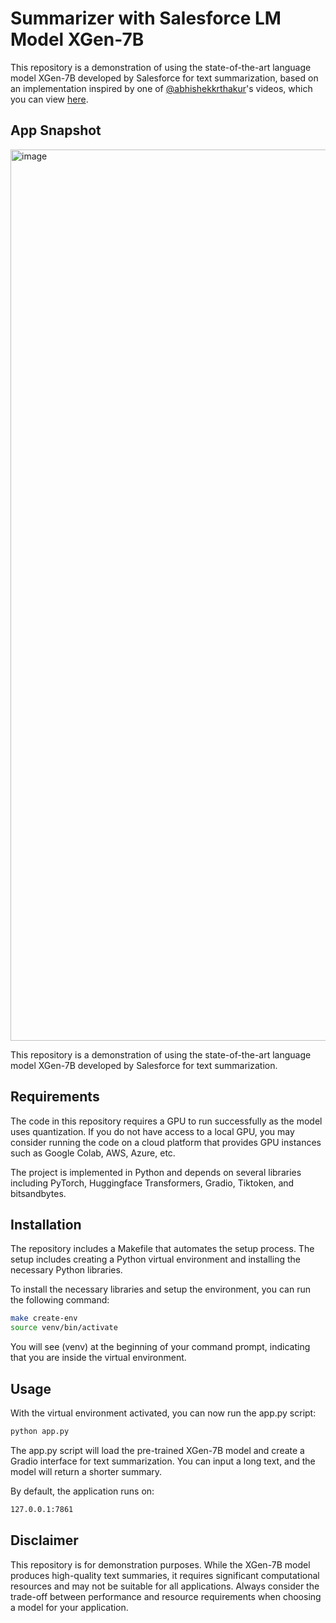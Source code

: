 # Summarizer with Salesforce LM Model XGen-7B
This repository is a demonstration of using the state-of-the-art language model XGen-7B developed by Salesforce for text summarization, based on an implementation inspired by one of [@abhishekkrthakur](https://github.com/abhishekkrthakur)'s videos, which you can view [here](https://www.linkedin.com/posts/abhi1thakur_xgen-was-released-yesterday-by-salesforce-activity-7080405083410079744-04mG?utm_source=share&utm_medium=member_desktop).

## App Snapshot
<img width="1426" alt="image" src="https://github.com/ro-anderson/summarizer-llm-xgen-7b/assets/41929105/faf13bb6-9ea9-43bf-9458-5a5e087d0fa1">

This repository is a demonstration of using the state-of-the-art language model XGen-7B developed by Salesforce for text summarization.

## Requirements

The code in this repository requires a GPU to run successfully as the model uses quantization. If you do not have access to a local GPU, you may consider running the code on a cloud platform that provides GPU instances such as Google Colab, AWS, Azure, etc.

The project is implemented in Python and depends on several libraries including PyTorch, Huggingface Transformers, Gradio, Tiktoken, and bitsandbytes.

## Installation

The repository includes a Makefile that automates the setup process. The setup includes creating a Python virtual environment and installing the necessary Python libraries.

To install the necessary libraries and setup the environment, you can run the following command:

```bash
make create-env
source venv/bin/activate
```

You will see (venv) at the beginning of your command prompt, indicating that you are inside the virtual environment.

## Usage
With the virtual environment activated, you can now run the app.py script:

```python
python app.py
```

The app.py script will load the pre-trained XGen-7B model and create a Gradio interface for text summarization. You can input a long text, and the model will return a shorter summary.

By default, the application runs on:
```bash
127.0.0.1:7861
```

## Disclaimer
This repository is for demonstration purposes. While the XGen-7B model produces high-quality text summaries, it requires significant computational resources and may not be suitable for all applications. Always consider the trade-off between performance and resource requirements when choosing a model for your application.

